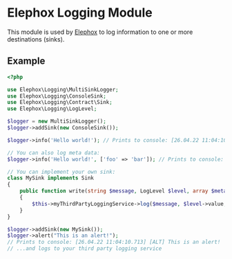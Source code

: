 # Elephox Logging Module

This module is used by [Elephox] to log information to one or more destinations (sinks).

## Example

```php
<?php

use Elephox\Logging\MultiSinkLogger;
use Elephox\Logging\ConsoleSink;
use Elephox\Logging\Contract\Sink;
use Elephox\Logging\LogLevel;

$logger = new MultiSinkLogger();
$logger->addSink(new ConsoleSink());

$logger->info('Hello world!'); // Prints to console: [26.04.22 11:04:10.713] [INF] Hello world!

// You can also log meta data:
$logger->info('Hello world!', ['foo' => 'bar']); // Prints to console: [26.04.22 11:04:10.713] [INF] Hello world! {'foo': 'bar'}

// You can implement your own sink:
class MySink implements Sink
{
    public function write(string $message, LogLevel $level, array $metaData): void
    {
        $this->myThirdPartyLoggingService->log($message, $level->value, $metaData);
    }
}

$logger->addSink(new MySink());
$logger->alert("This is an alert!");
// Prints to console: [26.04.22 11:04:10.713] [ALT] This is an alert!
// ...and logs to your third party logging service
```

[Elephox]: https://github.com/elephox-dev/framework
